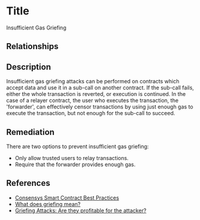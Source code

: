 # Title
Insufficient Gas Griefing

## Relationships


## Description
Insufficient gas griefing attacks can be performed on contracts which accept data and use it in a sub-call on another contract. If the sub-call fails, either the whole transaction is reverted, or execution is continued. In the case of a relayer contract, the user who executes the transaction, the 'forwarder', can effectively censor transactions by using just enough gas to execute the transaction, but not enough for the sub-call to succeed.

## Remediation
There are two options to prevent insufficient gas griefing:

- Only allow trusted users to relay transactions.
- Require that the forwarder provides enough gas.

## References
- [Consensys Smart Contract Best Practices](https://consensys.github.io/smart-contract-best-practices/known_attacks/#insufficient-gas-griefing)
- [What does griefing mean?](https://ethereum.stackexchange.com/questions/62829/what-does-griefing-mean)
- [Griefing Attacks: Are they profitable for the attacker?](https://ethereum.stackexchange.com/questions/73261/griefing-attacks-are-they-profitable-for-the-attacker)